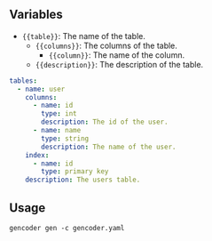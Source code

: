 
## Variables

- `{{table}}`: The name of the table.
  - `{{columns}}`: The columns of the table.
    - `{{column}}`: The name of the column.
  - `{{description}}`: The description of the table.


```yaml
tables:
  - name: user
    columns:
      - name: id
        type: int
        description: The id of the user.
      - name: name
        type: string
        description: The name of the user.
    index:
      - name: id
        type: primary key
    description: The users table.
```

## Usage

```shell
gencoder gen -c gencoder.yaml
```